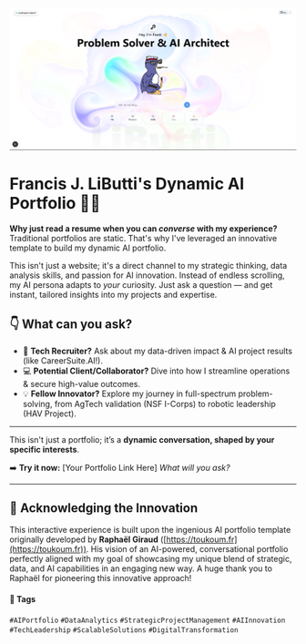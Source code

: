 ![image](assets/readme-photo.png)

# Francis J. LiButti's Dynamic AI Portfolio 🤖✨

**Why just read a resume when you can *converse* with my experience?** Traditional portfolios are static.
That's why I've leveraged an innovative template to build my dynamic AI portfolio.

This isn't just a website; it's a direct channel to my strategic thinking, data analysis skills, and passion for AI innovation.
Instead of endless scrolling, my AI persona adapts to *your* curiosity. Just ask a question — and get instant, tailored insights into my projects and expertise.

## 👇 What can you ask?

- 🧠 **Tech Recruiter?** Ask about my data-driven impact & AI project results (like CareerSuite.AI!).
- 💻 **Potential Client/Collaborator?** Dive into how I streamline operations & secure high-value outcomes.
- 💡 **Fellow Innovator?** Explore my journey in full-spectrum problem-solving, from AgTech validation (NSF I-Corps) to robotic leadership (HAV Project).

---

This isn't just a portfolio; it’s a **dynamic conversation, shaped by your specific interests**.

➡️ **Try it now:** [Your Portfolio Link Here]
*What will you ask?*

---

## 🙏 Acknowledging the Innovation

This interactive experience is built upon the ingenious AI portfolio template originally developed by **Raphaël Giraud** ([https://toukoum.fr](https://toukoum.fr)). His vision of an AI-powered, conversational portfolio perfectly aligned with my goal of showcasing my unique blend of strategic, data, and AI capabilities in an engaging new way. A huge thank you to Raphaël for pioneering this innovative approach!

#### 🔖 Tags

`#AIPortfolio` `#DataAnalytics` `#StrategicProjectManagement` `#AIInnovation` `#TechLeadership` `#ScalableSolutions` `#DigitalTransformation`